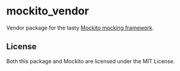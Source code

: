 # mockito_vendor

Vendor package for the tasty [Mockito mocking framework](https://site.mockito.org/).

## License

Both this package and Mockito are licensed under the MIT License.
